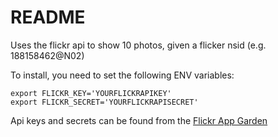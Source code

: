 # README

Uses the flickr api to show 10 photos, given a flicker nsid (e.g. 188158462@N02)

To install, you need to set the following ENV variables:

```
export FLICKR_KEY='YOURFLICKRAPIKEY'
export FLICKR_SECRET='YOURFLICKRAPISECRET'
```

Api keys and secrets can be found from the [Flickr App Garden](https://www.flickr.com/services/)
